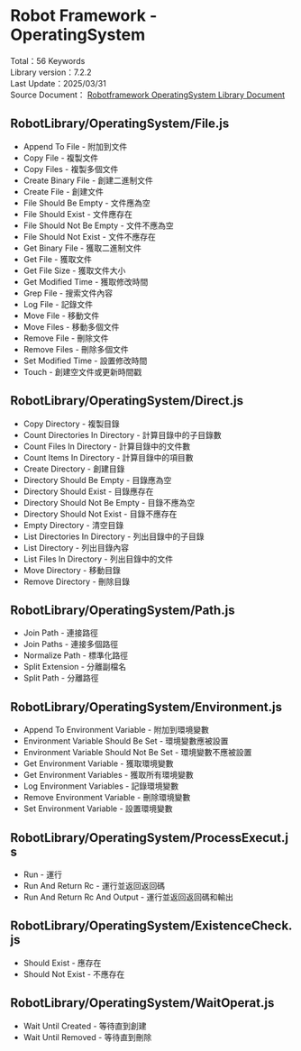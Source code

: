 # Robot Framework - OperatingSystem
Total：56 Keywords    
Library version：7.2.2  
Last Update：2025/03/31      
Source Document：
[Robotframework OperatingSystem Library Document](https://robotframework.org/robotframework/latest/libraries/OperatingSystem.html)

## RobotLibrary/OperatingSystem/File.js
- Append To File - 附加到文件
- Copy File - 複製文件
- Copy Files - 複製多個文件
- Create Binary File - 創建二進制文件
- Create File - 創建文件
- File Should Be Empty - 文件應為空
- File Should Exist - 文件應存在
- File Should Not Be Empty - 文件不應為空
- File Should Not Exist - 文件不應存在
- Get Binary File - 獲取二進制文件
- Get File - 獲取文件
- Get File Size - 獲取文件大小
- Get Modified Time - 獲取修改時間
- Grep File - 搜索文件內容
- Log File - 記錄文件
- Move File - 移動文件
- Move Files - 移動多個文件
- Remove File - 刪除文件
- Remove Files - 刪除多個文件
- Set Modified Time - 設置修改時間
- Touch - 創建空文件或更新時間戳

## RobotLibrary/OperatingSystem/Direct.js
- Copy Directory - 複製目錄
- Count Directories In Directory - 計算目錄中的子目錄數
- Count Files In Directory - 計算目錄中的文件數
- Count Items In Directory - 計算目錄中的項目數
- Create Directory - 創建目錄
- Directory Should Be Empty - 目錄應為空
- Directory Should Exist - 目錄應存在
- Directory Should Not Be Empty - 目錄不應為空
- Directory Should Not Exist - 目錄不應存在
- Empty Directory - 清空目錄
- List Directories In Directory - 列出目錄中的子目錄
- List Directory - 列出目錄內容
- List Files In Directory - 列出目錄中的文件
- Move Directory - 移動目錄
- Remove Directory - 刪除目錄

## RobotLibrary/OperatingSystem/Path.js
- Join Path - 連接路徑
- Join Paths - 連接多個路徑
- Normalize Path - 標準化路徑
- Split Extension - 分離副檔名
- Split Path - 分離路徑

## RobotLibrary/OperatingSystem/Environment.js
- Append To Environment Variable - 附加到環境變數
- Environment Variable Should Be Set - 環境變數應被設置
- Environment Variable Should Not Be Set - 環境變數不應被設置
- Get Environment Variable - 獲取環境變數
- Get Environment Variables - 獲取所有環境變數
- Log Environment Variables - 記錄環境變數
- Remove Environment Variable - 刪除環境變數
- Set Environment Variable - 設置環境變數

## RobotLibrary/OperatingSystem/ProcessExecut.js
- Run - 運行
- Run And Return Rc - 運行並返回返回碼
- Run And Return Rc And Output - 運行並返回返回碼和輸出

## RobotLibrary/OperatingSystem/ExistenceCheck.js
- Should Exist - 應存在
- Should Not Exist - 不應存在

## RobotLibrary/OperatingSystem/WaitOperat.js
- Wait Until Created - 等待直到創建
- Wait Until Removed - 等待直到刪除